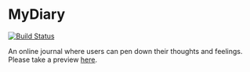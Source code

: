# MyDiary
[![Build Status](https://travis-ci.com/damafeez/MyDiary.svg?branch=ft-implement-continuous-integration-159168886)](https://travis-ci.com/damafeez/MyDiary)

An online journal where users can pen down their thoughts and feelings.
Please take a preview [here](https://damafeez.github.io/MyDiary/UI/).